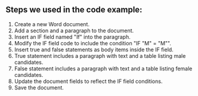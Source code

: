## Steps we used in the code example:
1. Create a new Word document.
2. Add a section and a paragraph to the document.
3. Insert an IF field named "If" into the paragraph.
4. Modify the IF field code to include the condition "IF "M" = "M"".
5. Insert true and false statements as body items inside the IF field.
6. True statement includes a paragraph with text and a table listing male candidates.
7. False statement includes a paragraph with text and a table listing female candidates.
8. Update the document fields to reflect the IF field conditions.
9. Save the document.